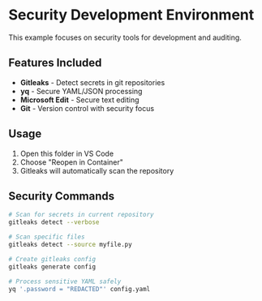 # Security Development Environment

This example focuses on security tools for development and auditing.

## Features Included

- **Gitleaks** - Detect secrets in git repositories
- **yq** - Secure YAML/JSON processing
- **Microsoft Edit** - Secure text editing
- **Git** - Version control with security focus

## Usage

1. Open this folder in VS Code
2. Choose "Reopen in Container"
3. Gitleaks will automatically scan the repository

## Security Commands

```bash
# Scan for secrets in current repository
gitleaks detect --verbose

# Scan specific files
gitleaks detect --source myfile.py

# Create gitleaks config
gitleaks generate config

# Process sensitive YAML safely
yq '.password = "REDACTED"' config.yaml
```
